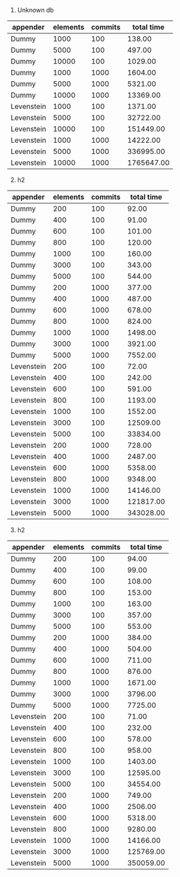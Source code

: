 1. Unknown db

 | appender  | elements | commits | total time   |
 | --------- | -------- | ------- | ------------ |
 | Dummy | 1000  | 100  | 138.00  | 
 | Dummy | 5000  | 100  | 497.00  | 
 | Dummy | 10000  | 100  | 1029.00  | 
 | Dummy | 1000  | 1000  | 1604.00  | 
 | Dummy | 5000  | 1000  | 5321.00  | 
 | Dummy | 10000  | 1000  | 13369.00  | 
 | Levenstein |  1000  | 100  | 1371.00  | 
 | Levenstein |  5000  | 100  | 32722.00  | 
 | Levenstein |  10000  | 100  | 151449.00  | 
 | Levenstein |  1000  | 1000  | 14222.00  | 
 | Levenstein |  5000  | 1000  | 336995.00  | 
 | Levenstein |  10000  | 1000  | 1765647.00  | 


2. h2

 | appender  | elements | commits | total time   |
 | --------- | -------- | ------- | ------------ |  
 | Dummy | 200  | 100  | 92.00  | 
 | Dummy | 400  | 100  | 91.00  | 
 | Dummy | 600  | 100  | 101.00  | 
 | Dummy | 800  | 100  | 120.00  | 
 | Dummy | 1000  | 100  | 160.00  | 
 | Dummy | 3000  | 100  | 343.00  | 
 | Dummy | 5000  | 100  | 544.00  | 
 | Dummy | 200  | 1000  | 377.00  | 
 | Dummy | 400  | 1000  | 487.00  | 
 | Dummy | 600  | 1000  | 678.00  | 
 | Dummy | 800  | 1000  | 824.00  | 
 | Dummy | 1000  | 1000  | 1498.00  | 
 | Dummy | 3000  | 1000  | 3921.00  | 
 | Dummy | 5000  | 1000  | 7552.00  | 
 | Levenstein |  200  | 100  | 72.00  | 
 | Levenstein |  400  | 100  | 242.00  | 
 | Levenstein |  600  | 100  | 591.00  | 
 | Levenstein |  800  | 100  | 1193.00  | 
 | Levenstein |  1000  | 100  | 1552.00  | 
 | Levenstein |  3000  | 100  | 12509.00  | 
 | Levenstein |  5000  | 100  | 33834.00  | 
 | Levenstein |  200  | 1000  | 728.00  | 
 | Levenstein |  400  | 1000  | 2487.00  | 
 | Levenstein |  600  | 1000  | 5358.00  | 
 | Levenstein |  800  | 1000  | 9348.00  | 
 | Levenstein |  1000  | 1000  | 14146.00  | 
 | Levenstein |  3000  | 1000  | 121817.00  | 
 | Levenstein |  5000  | 1000  | 343028.00  | 

3. h2

 | appender  | elements | commits | total time   |
 | --------- | -------- | ------- | ------------ |
 | Dummy | 200  | 100  | 94.00  | 0.94
 | Dummy | 400  | 100  | 99.00  | 0.99
 | Dummy | 600  | 100  | 108.00  | 1.08
 | Dummy | 800  | 100  | 153.00  | 1.53
 | Dummy | 1000  | 100  | 163.00  | 1.63
 | Dummy | 3000  | 100  | 357.00  | 3.57
 | Dummy | 5000  | 100  | 553.00  | 5.53
 | Dummy | 200  | 1000  | 384.00  | 0.384
 | Dummy | 400  | 1000  | 504.00  | 0.504
 | Dummy | 600  | 1000  | 711.00  | 0.711
 | Dummy | 800  | 1000  | 876.00  | 0.876
 | Dummy | 1000  | 1000  | 1671.00  | 1.671
 | Dummy | 3000  | 1000  | 3796.00  | 3.796
 | Dummy | 5000  | 1000  | 7725.00  | 7.725
 | Levenstein |  200  | 100  | 71.00  | 0.71
 | Levenstein |  400  | 100  | 232.00  | 2.32
 | Levenstein |  600  | 100  | 578.00  | 5.78
 | Levenstein |  800  | 100  | 958.00  | 9.58
 | Levenstein |  1000  | 100  | 1403.00  | 14.03
 | Levenstein |  3000  | 100  | 12595.00  | 125.95
 | Levenstein |  5000  | 100  | 34554.00  | 345.54
 | Levenstein |  200  | 1000  | 749.00  | 0.749
 | Levenstein |  400  | 1000  | 2506.00  | 2.506
 | Levenstein |  600  | 1000  | 5318.00  | 5.318
 | Levenstein |  800  | 1000  | 9280.00  | 9.28
 | Levenstein |  1000  | 1000  | 14166.00  | 14.166
 | Levenstein |  3000  | 1000  | 125769.00  | 125.769
 | Levenstein |  5000  | 1000  | 350059.00  | 350.059

